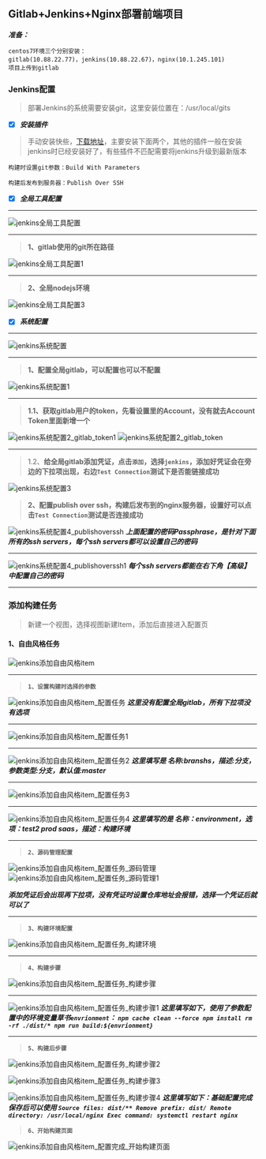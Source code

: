 ## Gitlab+Jenkins+Nginx部署前端项目

***准备：***
```
centos7环境三个分别安装：
gitlab(10.88.22.77)，jenkins(10.88.22.67)，nginx(10.1.245.101)
项目上传到gitlab
```
### Jenkins配置

> 部署Jenkins的系统需要安装git，这里安装位置在：/usr/local/gits

- [x] ***安装插件***
> 手动安装快些，[下载地址][1]，主要安装下面两个，其他的插件一般在安装jenkins时已经安装好了，有些插件不匹配需要将jenkins升级到最新版本

	构建时设置git参数：Build With Parameters
	
	构建后发布到服务器：Publish Over SSH


- [x] ***全局工具配置***

------
<img src=".\images\gitlab_jenkins_nginx\jenkins_globaltoolconfig.png" alt="jenkins全局工具配置"  />

------
> **1、gitlab使用的git所在路径**

![jenkins全局工具配置1](.\images\gitlab_jenkins_nginx\jenkins_globaltoolconfig1.png)

------
> **2、全局nodejs环境**

![jenkins全局工具配置3](.\images\gitlab_jenkins_nginx\jenkins_globaltoolconfig3.png)

- [x] ***系统配置***

------
![jenkins系统配置](.\images\gitlab_jenkins_nginx\jenkins_systemconfig.png)

------
> **1、配置全局gitlab，可以配置也可以不配置**

![jenkins系统配置1](.\images\gitlab_jenkins_nginx\jenkins_systemconfig1.png)

------
> **1.1、获取gitlab用户的token，先看设置里的Account，没有就去Account Token里面新增一个**

![jenkins系统配置2_gitlab_token1](.\images\gitlab_jenkins_nginx\jenkins_systemconfig2_gitlab_token1.png)
![jenkins系统配置2_gitlab_token](.\images\gitlab_jenkins_nginx\jenkins_systemconfig2_gitlab_token.png)

------
> 1.2、**给全局gitlab添加凭证，点击`添加`，选择`jenkins`，添加好凭证会在旁边的下拉项出现，右边`Test Connection`测试下是否能链接成功**

![jenkins系统配置3](.\images\gitlab_jenkins_nginx\jenkins_systemconfig3.png)

> **2、配置publish over ssh，构建后发布到的nginx服务器，设置好可以点击`Test Connection`测试是否连接成功**

![jenkins系统配置4_publishoverssh](.\images\gitlab_jenkins_nginx\jenkins_systemconfig4_publishoverssh.png)
     ***上面配置的密码Passphrase，是针对下面所有的ssh servers，每个ssh servers都可以设置自己的密码***

------
![jenkins系统配置4_publishoverssh1](.\images\gitlab_jenkins_nginx\jenkins_systemconfig4_publishoverssh1.png)
     ***每个ssh servers都能在右下角【高级】中配置自己的密码***



------



### 添加构建任务
> 新建一个视图，选择视图新建Item，添加后直接进入配置页
#### 1、自由风格任务

![jenkins添加自由风格item](.\images\gitlab_jenkins_nginx\jenkins添加自由风格item.png)

------
> **`1、设置构建时选择的参数`**

![jenkins添加自由风格item_配置任务](.\images\gitlab_jenkins_nginx\jenkins添加自由风格item_配置任务.png)
     ***这里没有配置全局gitlab，所有下拉项没有选项***
     

------
![jenkins添加自由风格item_配置任务1](.\images\gitlab_jenkins_nginx\jenkins添加自由风格item_配置任务1.png)

------
![jenkins添加自由风格item_配置任务2](.\images\gitlab_jenkins_nginx\jenkins添加自由风格item_配置任务2.png)
	***这里填写是 名称:branshs，描述:分支，参数类型:分支，默认值:master***

------
![jenkins添加自由风格item_配置任务3](.\images\gitlab_jenkins_nginx\jenkins添加自由风格item_配置任务3.png)

------
![jenkins添加自由风格item_配置任务4](.\images\gitlab_jenkins_nginx\jenkins添加自由风格item_配置任务4.png)
	***这里填写的是 名称：environment，选项：test2 prod saas，描述：构建环境***

------
> **`2、源码管理配置`**

![jenkins添加自由风格item_配置任务_源码管理](.\images\gitlab_jenkins_nginx\jenkins添加自由风格item_配置任务_源码管理.png)
![jenkins添加自由风格item_配置任务_源码管理1](.\images\gitlab_jenkins_nginx\jenkins添加自由风格item_配置任务_源码管理1.png)

***添加凭证后会出现再下拉项，没有凭证时设置仓库地址会报错，选择一个凭证后就可以了***

------
> **`3、构建环境配置`**

![jenkins添加自由风格item_配置任务_构建环境](.\images\gitlab_jenkins_nginx\jenkins添加自由风格item_配置任务_构建环境.png)

------
> **`4、构建步骤`**

![jenkins添加自由风格item_配置任务_构建步骤](.\images\gitlab_jenkins_nginx\jenkins添加自由风格item_配置任务_构建步骤.png)

------

![jenkins添加自由风格item_配置任务_构建步骤1](.\images\gitlab_jenkins_nginx\jenkins添加自由风格item_配置任务_构建步骤1.png)
***这里填写如下，使用了参数配置中的环境变量草书`envrionment`：
`npm cache clean --force
npm install
rm -rf ./dist/*
npm run build:${envrionment}
`***

------
> **`5、构建后步骤`**

![jenkins添加自由风格item_配置任务_构建步骤2](.\images\gitlab_jenkins_nginx\jenkins添加自由风格item_配置任务_构建步骤2.png)

![jenkins添加自由风格item_配置任务_构建步骤3](.\images\gitlab_jenkins_nginx\jenkins添加自由风格item_配置任务_构建步骤3.png)

![jenkins添加自由风格item_配置任务_构建步骤4](.\images\gitlab_jenkins_nginx\jenkins添加自由风格item_配置任务_构建步骤4.png)
***这里填写如下：基础配置完成保存后可以使用
`Source files: dist/**
Remove prefix: dist/
Remote directory: /usr/local/nginx
Exec command: systemctl restart nginx
`***

> **`6、开始构建页面`**

![jenkins添加自由风格item_配置完成_开始构建页面](E:\lwh\github\Study\images\gitlab_jenkins_nginx\jenkins添加自由风格item_配置完成_开始构建页面.png)


[1]: http://updates.jenkins-ci.org/download/plugins/

